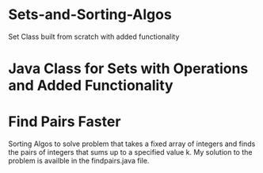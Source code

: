 # Sets-and-Sorting-Algos
Set Class built from scratch with added functionality

# Java Class for Sets with Operations and Added Functionality


# Find Pairs Faster
Sorting Algos to solve problem that takes a fixed array of integers and finds the pairs of integers that sums up to a specified value k. My solution to the problem is availble in the findpairs.java file. 
